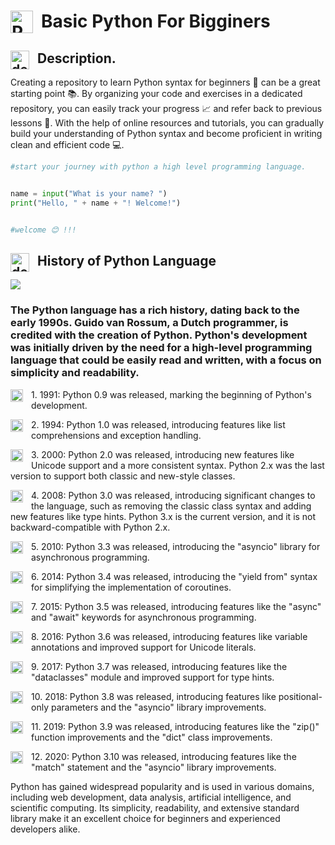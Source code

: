 
# Basic Python For Bigginers<img align="left" alt="Python" width="36px" src="https://cdn.icon-icons.com/icons2/2107/PNG/512/file_type_python_icon_130221.png" style="padding-right:10px;" />


## Description.<img align="left" alt="description icon" width="30px" src="https://static-00.iconduck.com/assets.00/information-text-icon-2048x2048-08s98zl2.png" style="padding-right:10px;" />
Creating a repository to learn Python syntax for beginners 🐍 can be a great starting point 📚. By organizing your code and exercises in a dedicated repository, you can easily track your progress 📈 and refer back to previous lessons 📝. With the help of online resources and tutorials, you can gradually build your understanding of Python syntax and become proficient in writing clean and efficient code 💻.


```python
#start your journey with python a high level programming language.


name = input("What is your name? ")
print("Hello, " + name + "! Welcome!")


#welcome 😊 !!!
```

## History of Python Language <img align="left" alt="description icon" width="30px" src="https://images-wixmp-ed30a86b8c4ca887773594c2.wixmp.com/i/c8fcab6d-bfd2-464b-895c-b0731ff3ee9e/ddew82u-19bc3c11-950c-42d8-812b-91ca019fffcd.png" style="padding-right:10px;" />
<img src='https://th.bing.com/th/id/R.dcbb64d9009ef939459dd80654d0d528?rik=fky0YSA0ROiTcg&riu=http%3a%2f%2finfobymattcole.com%2fwp-content%2fuploads%2f2020%2f01%2fguido-1024x576.jpg&ehk=%2bKWSQSHPKxuRAC1H%2fd3DBYTG23OerLpMekIV6xTqhAs%3d&risl=&pid=ImgRaw&r=0'>



### The Python language has a rich history, dating back to the early 1990s. Guido van Rossum, a Dutch programmer, is credited with the creation of Python. Python's development was initially driven by the need for a high-level programming language that could be easily read and written, with a focus on simplicity and readability.


1.<img align="left" alt="description icon" width="20px" src="https://www.pngkey.com/png/full/285-2854457_blue-bullet-point-png-download-arrow-bullets-icon.png" style="padding-right:10px;" />  1991: Python 0.9 was      released, marking the beginning of Python's development.

2.<img align="left" alt="description icon" width="20px" src="https://www.pngkey.com/png/full/285-2854457_blue-bullet-point-png-download-arrow-bullets-icon.png" style="padding-right:10px;" />  1994: Python 1.0 was released, introducing features like list comprehensions and exception handling.

3.<img align="left" alt="description icon" width="20px" src="https://www.pngkey.com/png/full/285-2854457_blue-bullet-point-png-download-arrow-bullets-icon.png" style="padding-right:10px;" />  2000: Python 2.0 was released, introducing new features like Unicode support and a more consistent syntax. Python 2.x was the last version to support both classic and new-style classes.

4.<img align="left" alt="description icon" width="20px" src="https://www.pngkey.com/png/full/285-2854457_blue-bullet-point-png-download-arrow-bullets-icon.png" style="padding-right:10px;" /> 2008: Python 3.0 was released, introducing significant changes to the language, such as removing the classic class syntax and adding new features like type hints. Python 3.x is the current version, and it is not backward-compatible with Python 2.x.

5.<img align="left" alt="description icon" width="20px" src="https://www.pngkey.com/png/full/285-2854457_blue-bullet-point-png-download-arrow-bullets-icon.png" style="padding-right:10px;" /> 2010: Python 3.3 was released, introducing the "asyncio" library for asynchronous programming.

6.<img align="left" alt="description icon" width="20px" src="https://www.pngkey.com/png/full/285-2854457_blue-bullet-point-png-download-arrow-bullets-icon.png" style="padding-right:10px;" /> 2014: Python 3.4 was released, introducing the "yield from" syntax for simplifying the implementation of coroutines.

7.<img align="left" alt="description icon" width="20px" src="https://www.pngkey.com/png/full/285-2854457_blue-bullet-point-png-download-arrow-bullets-icon.png" style="padding-right:10px;" /> 2015: Python 3.5 was released, introducing features like the "async" and "await" keywords for asynchronous programming.

8.<img align="left" alt="description icon" width="20px" src="https://www.pngkey.com/png/full/285-2854457_blue-bullet-point-png-download-arrow-bullets-icon.png" style="padding-right:10px;" /> 2016: Python 3.6 was released, introducing features like variable annotations and improved support for Unicode literals.

9.<img align="left" alt="description icon" width="20px" src="https://www.pngkey.com/png/full/285-2854457_blue-bullet-point-png-download-arrow-bullets-icon.png" style="padding-right:10px;" /> 2017: Python 3.7 was released, introducing features like the "dataclasses" module and improved support for type hints.

10.<img align="left" alt="description icon" width="20px" src="https://www.pngkey.com/png/full/285-2854457_blue-bullet-point-png-download-arrow-bullets-icon.png" style="padding-right:10px;" /> 2018: Python 3.8 was released, introducing features like positional-only parameters and the "asyncio" library improvements.

11.<img align="left" alt="description icon" width="20px" src="https://www.pngkey.com/png/full/285-2854457_blue-bullet-point-png-download-arrow-bullets-icon.png" style="padding-right:10px;" /> 2019: Python 3.9 was released, introducing features like the "zip()" function improvements and the "dict" class improvements.

12.<img align="left" alt="description icon" width="20px" src="https://www.pngkey.com/png/full/285-2854457_blue-bullet-point-png-download-arrow-bullets-icon.png" style="padding-right:10px;" /> 2020: Python 3.10 was released, introducing features like the "match" statement and the "asyncio" library improvements.


Python has gained widespread popularity and is used in various domains, including web development, data analysis, artificial intelligence, and scientific computing. Its simplicity, readability, and extensive standard library make it an excellent choice for beginners and experienced developers alike.
